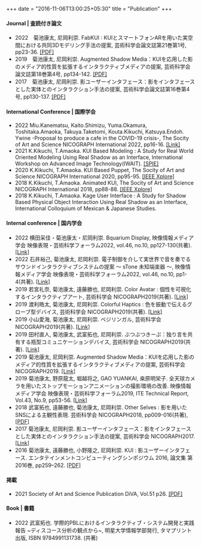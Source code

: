 +++
date = "2016-11-06T13:00:25+05:30"
title = "Publication"
+++


#### Journal | 査読付き論文
- 2022　菊池康太, 尼岡利崇. FabKUI : KUIとスマートフォンARを用いた実空間における共同3Dモデリング手法の提案, 芸術科学会論文誌第21巻第1号, pp23-36. <a href="https://www.art-science.org/journal/v21n1/v21n1pp23/artsci-v21n1pp23.pdf" target="_blank">[PDF]</a>
- 2019　菊池康太, 尼岡利崇. Augmented Shadow Media：KUIを応用した影のメディア的性質を拡張するインタラクティブメディアの提案, 芸術科学会論文誌第18巻第4号, pp134-142. <a href="rt-science.org/journal/v18n4/v18n4pp134/artsci-v18n4pp134.pdf" target="_blank">[PDF]</a>
- 2017　菊池康太, 尼岡利崇. 影ユーザーインタフェース：影をインタフェースとした実体とのインタラクション手法の提案, 芸術科学会論文誌第16巻第4号, pp130-137. <a href="https://www.art-science.org/journal/v16n4/v16n4pp130/artsci-v16n4pp130.pdf" target="_blank">[PDF]</a>

#### International Conference | 国際学会
- 2022 Miu.Kanematsu, Kaito.Shimizu, Yuma.Okamura, Toshitaka.Amaoka, Takuya.Taketomi, Kouta.Kikuchi, Katsuya.Endoh. Ywine -Proposal to produce a cafe in the COVID-19 crisis-, The Socity of Art and Science NICOGRAPH International 2022, pp16-16. <a href="https://www.art-science.org/nicograph/nicoint2022/index.html" target="_blank">[Link]</a>
- 2021 K.Kikuchi, T.Amaoka. KUI Based Modeling : A Study for Real World Oriented Modeling Using Real Shadow as an Interface, International Workshop on Advanced Image Technology(IWAIT). <a href="https://www.spiedigitallibrary.org/conference-proceedings-of-spie/11766/117661R/KUI-based-modeling--a-study-for-real-world-oriented/10.1117/12.2591011.short?SSO=1" target="_blank">[SPIE]</a>
- 2020 K.Kikuchi, T.Amaoka. KUI Based Puppet, The Socity of Art and Science NICOGRAPH International 2020, pp95-95. <a href="https://ieeexplore.ieee.org/document/9122370" target="_blank">[IEEE Xplore]</a>
- 2018 K.Kikuchi, T.Amaoka. Animated KUI, The Socity of Art and Science NICOGRAPH International 2018, pp88-88. <a href="https://ieeexplore.ieee.org/document/8444807" target="_blank">[IEEE Xplore]</a>
- 2018 K.Kikuchi, T.Amaoka. Kage User Interface : A Study for Shadow Based Physical Object Interaction Using Real Shadow as an Interface, International Colloquium of Mexican & Japanese Studies.

<!-- #### Domestic conference | 国内学会 -->
#### Internal conference | 国内学会
- 2022 横田采佳・菊池康太・尼岡利崇. Bquarium Display, 映像情報メディア学会 映像表現・芸術科学フォーラム2022, vol.46, no.10, pp127-130(共著). <a href="https://www.ite.or.jp/ken/paper/20220308DA9u/" target="_blank">[Link]</a>
- 2022 石井裕己, 菊池康太, 尼岡利崇. 電子制御を介して実世界で音を奏でるサウンドインタラクティブシステムの提案 ～ sTone 未知端楽器 ～, 映像情報メディア学会 映像表現・芸術科学フォーラム2022, vol.46, no.10, pp1-4(共著). <a href="https://www.ite.or.jp/ken/paper/20220308hA9u/" target="_blank">[Link]</a>
- 2019 若宮礼奈, 菊池康太, 遠藤勝也, 尼岡利崇. Color Avatar : 個性を可視化するインタラクティブアート, 芸術科学会 NICOGRAPH2019(共著). <a href="https://www.art-science.org/nicograph/nico2019/program.html" target="_blank">[Link]</a>
- 2019 渡利皓太, 菊池康太, 尼岡利崇. Colorful Haptics : 色を振動で伝えるグローブ型デバイス, 芸術科学会 NICOGRAPH2019(共著). <a href="https://www.art-science.org/nicograph/nico2019/program.html" target="_blank">[Link]</a>
- 2019 小山愛海, 菊池康太, 尼岡利崇. ベジリンガル, 芸術科学会 NICOGRAPH2019(共著). <a href="https://www.art-science.org/nicograph/nico2019/program.html" target="_blank">[Link]</a>
- 2019 田村直人, 菊池康太, 武富拓也, 尼岡利崇. ぶつぶつきーぷ：独り言を共有する瓶型コミュニケーションデバイス, 芸術科学会 NICOGRAPH2019(共著). <a href="https://www.art-science.org/nicograph/nico2019/program.html" target="_blank">[Link]</a>
- 2019 菊池康太, 尼岡利崇. Augmented Shadow Media：KUIを応用した影のメディア的性質を拡張するインタラクティブメディアの提案, 芸術科学会 NICOGRAPH2019. <a href="https://www.art-science.org/nicograph/nico2019/" target="_blank">[Link]</a>
- 2019 菊池康太, 野原龍太, 堀越将之, GAO YUANKAI, 桒原明栄子. 全天球カメラを用いたストップモーションアニメーションの撮影環境の改善. 映像情報メディア学会 映像表現・芸術科学フォーラム2019, ITE Technical Report, Vol.43, No.9, pp53-56. <a href="https://www.ite.or.jp/ken/paper/20190312uA7H/" target="_blank">[Link]</a>
- 2018 武富拓也, 遠藤勝也, 菊池康太, 尼岡利崇. Other Selves : 影を用いたSNSによる主観性表現. 芸術科学会 NICOGRAPH2018, pp009-016(共著), <a href="https://assets.ctfassets.net/jpru9tuejkni/5VGEqC9lYBslM2eLweLyjV/ea9f649e7f5ed4935f1016d4efb53104/OtherSelves.pdf" target="_blank">[PDF]</a>
- 2017 菊池康太, 尼岡利崇. 影ユーザーインタフェース：影をインタフェースとした実体とのインタラクション手法の提案, 芸術科学会 NICOGRAPH2017. <a href="https://art-science.org/nicograph/nico2017" target="_blank">[Link]</a>
- 2016 菊池康太, 遠藤勝也, 小野隆之, 尼岡利崇. KUI : 影ユーザーインタフェース. エンタテインメントコンピューティングシンポジウム 2016, 論文集 第2016巻, pp259–262. <a href="https://downloads.ctfassets.net/jpru9tuejkni/5gBe1swAGQoETz0MlfW1uS/e128222d89e63b6bfaeea0dafd026166/KUI.pdf" target="_blank">[PDF]</a>


#### 掲載
- 2021 Society of Art and Science Publication DiVA, Vol.51 p26. <a href="https://art-science.org/diva/pdf/diva51-hq.pdf#page=26" target="_blank">[PDF]</a>

#### Book | 書籍
- 2022 武富拓也. 学際的PBLにおけるインタラクティブ・システム開発と実践報告 ~ディスコース分析の観点から~, 明星大学情報学部発行, タマプリント出版, ISBN 9784991131738. (共著)
